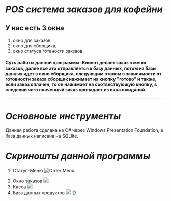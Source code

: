 # ___POS система заказов для кофейни___
## У нас есть 3 окна 
1. окно для заказов,
2. окно для сборщика, 
3. окно статуса готвности закзаов.

#### Суть работы данной программы: Клиент делает заказ в меню заказов, далее все это отправляется в базу данных, потом из базы данных идет в окно сборщика, следующим этапом в зависимости от готовности заказа сборщик нажимает на кнопку "готово" и также, если заказ оплачен, то он нажимает на соотвествующую кнопку, в следсвии чего поаченный заказ пропадает из окна ожиданий.
---
# ___Основноые инструменты___
Данная работа сделана на C# через Windows Presentation Foundation, а база данных написана на SQLlite.
# ___Скриношты данной программы___
1) Статус-Меню
![Order Menu](https://sun9-72.userapi.com/impg/DhvuE7v5qqcRRMTdGUak_SKy9TW9_Of-qcX8Rw/l3U6a4W3XGI.jpg?size=977x548&quality=95&sign=26b0c8117f400358478f29e5655d32c9&type=album)
2. Окно заказов
![](https://sun9-66.userapi.com/impg/fmhVbz-qMHwZ0jJh77AcvdoHt6IkTD3n-Li9bA/7Mm6Bi1USU0.jpg?size=1342x967&quality=95&sign=d49fb5540ceba45dbe03240253492c16&type=album)
3. Касса
![](https://sun9-26.userapi.com/impg/C2l8ZFlmRTtn_aNZdelYt47Wi5DlPmyHbkVDtw/tfZavH36dis.jpg?size=1103x756&quality=95&sign=aa1d94c2c548bec39c6ad6c7e49b6500&type=album)
4. База данных продуктов
![](https://sun9-49.userapi.com/impg/ObL7rZv6HJn9YX-Z8EWKmAPJ8X6aVvqvlUHsJw/gfAUTV8M9Z4.jpg?size=1255x807&quality=95&sign=020044bf9074ec2b142728203e08ec26&type=album)
:ok_hand:
